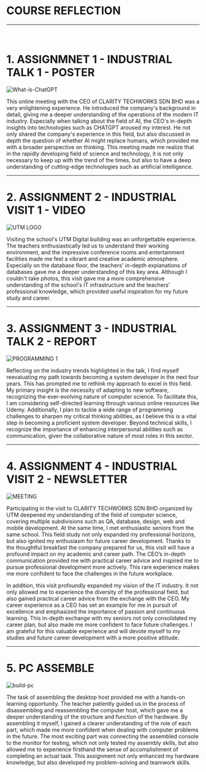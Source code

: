 
# COURSE REFLECTION

*******************************************************************************************************************

   　　　
# 1. ASSIGNMNET 1 - INDUSTRIAL TALK 1 - POSTER

![What-is-ChatGPT](https://github.com/miqbaltariq/SECP1513/assets/148403251/2696a0c6-72dd-4331-87c1-3a4047cb96ba)

This online meeting with the CEO of CLARITY TECHWORKS SDN BHD was a very enlightening experience. He introduced the company's background in detail, giving me a deeper understanding of the operations of the modern IT industry. Especially when talking about the field of AI, the CEO's in-depth insights into technologies such as CHATGPT aroused my interest. He not only shared the company's experience in this field, but also discussed in depth the question of whether AI might replace humans, which provided me with a broader perspective on thinking. This meeting made me realize that in the rapidly developing field of science and technology, it is not only necessary to keep up with the trend of the times, but also to have a deep understanding of cutting-edge technologies such as artificial intelligence.

*******************************************************************************************************************

# 2. ASSIGNMENT 2 - INDUSTRIAL VISIT 1 - VIDEO

![UTM LOGO](https://github.com/miqbaltariq/SECP1513/assets/148403251/f191cb0e-7e59-41e1-a7a6-7dc6ae4b2b1f)

Visiting the school's UTM Digital building was an unforgettable experience. The teachers enthusiastically led us to understand their working environment, and the impressive conference rooms and entertainment facilities made me feel a vibrant and creative academic atmosphere. Especially on the database floor, the teachers' in-depth explanations of databases gave me a deeper understanding of this key area. Although I couldn't take photos, this visit gave me a more comprehensive understanding of the school's IT infrastructure and the teachers' professional knowledge, which provided useful inspiration for my future study and career.

*******************************************************************************************************************

# 3. ASSIGNMENT 3 - INDUSTRIAL TALK 2 - REPORT

![PROGRAMMING 1](https://github.com/miqbaltariq/SECP1513/assets/148403251/0b1bb961-fc6a-41ed-a874-8fd4d5d857d5)

Reflecting on the industry trends highlighted in the talk, I find myself reevaluating my path towards becoming a system developer in the next four years. This has prompted me to rethink my approach to excel in this field. My primary insight is the necessity of adapting to new software, recognizing the ever-evolving nature of computer science. To facilitate this, I am considering self-directed learning through various online resources like Udemy. Additionally, I plan to tackle a wide range of programming challenges to sharpen my critical thinking abilities, as I believe this is a vital step in becoming a proficient system developer. Beyond technical skills, I recognize the importance of enhancing interpersonal abilities such as communication, given the collaborative nature of most roles in this sector.

*******************************************************************************************************************

# 4. ASSIGNMENT 4 - INDUSTRIAL VISIT 2 - NEWSLETTER

![MEETING](https://github.com/miqbaltariq/SECP1513/assets/148403251/89807419-d470-4cb9-ad72-15ad5624347d)


Participating in the visit to CLARITY TECHWORKS SDN BHD organized by UTM deepened my understanding of the field of computer science, covering multiple subdivisions such as QA, database, design, web and mobile development. At the same time, I met enthusiastic seniors from the same school. This field study not only expanded my professional horizons, but also ignited my enthusiasm for future career development. Thanks to the thoughtful breakfast the company prepared for us, this visit will have a profound impact on my academic and career path. The CEO’s in-depth communication provided me with practical career advice and inspired me to pursue professional development more actively. This rare experience makes me more confident to face the challenges in the future workplace.

In addition, this visit profoundly expanded my vision of the IT industry. It not only allowed me to experience the diversity of the professional field, but also gained practical career advice from the exchange with the CEO. My career experience as a CEO has set an example for me in pursuit of excellence and emphasized the importance of passion and continuous learning. This in-depth exchange with my seniors not only consolidated my career plan, but also made me more confident to face future challenges. I am grateful for this valuable experience and will devote myself to my studies and future career development with a more positive attitude.

*******************************************************************************************************************

# 5. PC ASSEMBLE

![build-pc](https://github.com/miqbaltariq/SECP1513/assets/148403251/88e3acec-97c3-45b3-81ba-1aa053cf7696)

The task of assembling the desktop host provided me with a hands-on learning opportunity. The teacher patiently guided us in the process of disassembling and reassembling the computer host, which gave me a deeper understanding of the structure and function of the hardware. By assembling it myself, I gained a clearer understanding of the role of each part, which made me more confident when dealing with computer problems in the future. The most exciting part was connecting the assembled console to the monitor for testing, which not only tested my assembly skills, but also allowed me to experience firsthand the sense of accomplishment of completing an actual task. This assignment not only enhanced my hardware knowledge, but also developed my problem-solving and teamwork skills.
